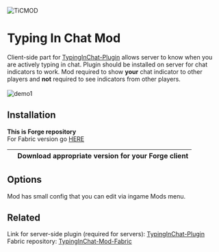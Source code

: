 ![TiCMOD](https://github.com/user-attachments/assets/77c4c5f7-5780-4447-aa75-701b246576f6)
# Typing In Chat Mod
Client-side part for [TypingInChat-Plugin](https://github.com/Orphey98/TypingInChat-Plugin) allows server to know when you are actively typing in chat. Plugin should be installed on server for chat indicators to work. Mod required to show **your** chat indicator to other players and **not** required to see indicators from other players. <br><br>
![demo1](https://github.com/user-attachments/assets/ee3bb3ba-be4f-4c08-ab99-f4925e1140a0)

## Installation
**This is Forge repository** </br>
For Fabric version go [HERE](https://github.com/Orphey98/TypingInChat-Mod)

|  | Download appropriate version for your Forge client |
| ------ | ------ |


## Options
Mod has small config that you can edit via ingame Mods menu.

## Related
Link for server-side plugin 
(required for servers):
[TypingInChat-Plugin](https://github.com/Orphey98/TypingInChat-Plugin) </br>
Fabric repository:
[TypingInChat-Mod-Fabric](https://github.com/Orphey98/TypingInChat-Mod)
